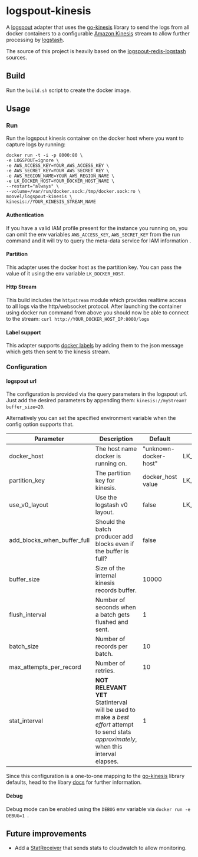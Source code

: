 # logspout-kinesis
A [logspout](https://github.com/gliderlabs/logspout) adapter that uses the [go-kinesis](https://github.com/sendgridlabs/go-kinesis) library to send the logs from all docker containers to a configurable [Amazon Kinesis](http://aws.amazon.com/de/documentation/kinesis/) stream to allow further processing by [logstash](https://www.elastic.co/products/logstash).

The source of this project is heavily based on the [logspout-redis-logstash](https://github.com/rtoma/logspout-redis-logstash) sources.

## Build
Run the `build.sh` script to create the docker image.

## Usage

### Run
Run the logspout kinesis container on the docker host where you want to capture logs by running: 

```
docker run -t -i -p 8000:80 \
-e LOGSPOUT=ignore \
-e AWS_ACCESS_KEY=YOUR_AWS_ACCESS_KEY \
-e AWS_SECRET_KEY=YOUR_AWS_SECRET_KEY \
-e AWS_REGION_NAME=YOUR_AWS_REGION_NAME \
-e LK_DOCKER_HOST=YOUR_DOCKER_HOST_NAME \
--restart="always" \
--volume=/var/run/docker.sock:/tmp/docker.sock:ro \
moovel/logspout-kinesis \
kinesis://YOUR_KINESIS_STREAM_NAME
```
#### Authentication
If you have a valid IAM profile present for the instance you running on, you can omit the env variables `AWS_ACCESS_KEY`, `AWS_SECRET_KEY` from the run command and it will try to query the meta-data service for IAM information .  

#### Partition
This adapter uses the docker host as the partition key. You can pass the value of it using the env variable `LK_DOCKER_HOST`.

#### Http Stream
This build includes the `httpstream` module which provides realtime access to all logs via the http/websocket protocol. After launching the container using docker run command from above you should now be able to connect to the stream: `curl http://YOUR_DOCKER_HOST_IP:8000/logs` 

#### Label support
This adapter supports [docker labels](https://docs.docker.com/userguide/labels-custom-metadata/) by adding them to the json message which gets then sent to the kinesis stream.

### Configuration

#### logspout url
The configuration is provided via the query parameters in the logspout url. Just add the desired parameters by appending them: `kinesis://myStream?buffer_size=20`. 

Alternatively you can set the specified environment variable when the config option supports that.

| Parameter               | Description                                                                                                            | Default | ENV var |
|-------------------------|------------------------------------------------------------------------------------------------------------------------|---------|---------|
| docker_host    | The host name docker is running on.                                                                                                     | "unknown-docker-host"      | LK_DOCKER_HOST |
| partition_key    | The partition key for kinesis.                                                                                                     | docker_host value     | LK_PARTITION_KEY |
| use_v0_layout    | Use the logstash v0 layout.                                                                                                     | false      | LK_USE_V0_LAYOUT |
| add_blocks_when_buffer_full | Should the batch producer add blocks even if the buffer is full?                                                       | false   | |
| buffer_size              | Size of the internal kinesis records buffer.                                                                           | 10000   | |
| flush_interval           | Number of seconds when a batch gets flushed and sent.                                                                  | 1       | |
| batch_size               | Number of records per batch.                                                                                           | 10      | |
| max_attempts_per_record    | Number of retries.                                                                                                     | 10      | |
| stat_interval            | **NOT RELEVANT YET** StatInterval will be used to make a *best effort* attempt to send stats *approximately*, when this interval elapses. | 1       | |

Since this configuration is a one-to-one mapping to the [go-kinesis](https://github.com/sendgridlabs/go-kinesis) library defaults, head to the libary [docs](http://godoc.org/github.com/sendgridlabs/go-kinesis/batchproducer#Config) for further information.

#### Debug
Debug mode can be enabled using the `DEBUG` env variable via `docker run -e DEBUG=1 `.

## Future improvements
* Add a [StatReceiver](http://godoc.org/github.com/sendgridlabs/go-kinesis/batchproducer#StatReceiver) that sends stats to cloudwatch to allow monitoring.
